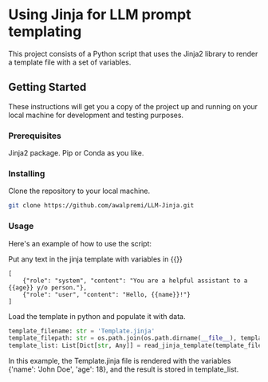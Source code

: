 # Using Jinja for LLM prompt templating

This project consists of a Python script that uses the Jinja2 library to render a template file with a set of variables.

## Getting Started

These instructions will get you a copy of the project up and running on your local machine for development and testing purposes.

### Prerequisites

Jinja2 package. Pip or Conda as you like.

### Installing

Clone the repository to your local machine.
```bash
git clone https://github.com/awalpremi/LLM-Jinja.git
```

### Usage

Here's an example of how to use the script:

Put any text in the jinja template with variables in {{}}

```jinja
[
    {"role": "system", "content": "You are a helpful assistant to a {{age}} y/o person."},
    {"role": "user", "content": "Hello, {{name}}!"}
]
```
Load the template in python and populate it with data.

```python
template_filename: str = 'Template.jinja'
template_filepath: str = os.path.join(os.path.dirname(__file__), template_filename)
template_list: List[Dict[str, Any]] = read_jinja_template(template_filepath, data_vars)
```

In this example, the Template.jinja file is rendered with the variables {'name': 'John Doe', 'age': 18}, and the result is stored in template_list.

